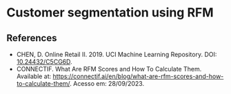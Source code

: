 # Customer segmentation using RFM

## References
- CHEN, D. Online Retail II. 2019. UCI Machine Learning Repository. DOI: [10.24432/C5CG6D](https://doi.org/10.24432/C5CG6D).
- CONNECTIF. What Are RFM Scores and How To Calculate Them. Available at: https://connectif.ai/en/blog/what-are-rfm-scores-and-how-to-calculate-them/. Acesso em: 28/09/2023.
